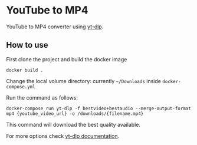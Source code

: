 # YouTube to MP4

YouTube to MP4 converter using [yt-dlp](https://github.com/yt-dlp/yt-dlp).

## How to use

First clone the project and build the docker image

```
docker build .
```

Change the local volume directory: currently `~/Downloads` inside `docker-compose.yml`

Run the command as follows:

```
docker-compose run yt-dlp -f bestvideo+bestaudio --merge-output-format mp4 {youtube_video_url} -o /downloads/{filename.mp4}
```

This command will download the best quality available.

For more options check [yt-dlp documentation](https://github.com/yt-dlp/yt-dlp).
